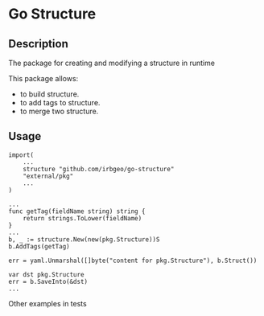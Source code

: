 # Go Structure

## Description

The package for creating and modifying a structure in runtime

This package allows:

- to build structure.
- to add tags to structure.
- to merge two structure.

## Usage

```golang
import(
    ...
    structure "github.com/irbgeo/go-structure"
    "external/pkg"
    ...
)

...
func getTag(fieldName string) string {
	return strings.ToLower(fieldName)
}
...
b, _ := structure.New(new(pkg.Structure))S
b.AddTags(getTag)

err = yaml.Unmarshal([]byte("content for pkg.Structure"), b.Struct())

var dst pkg.Structure
err = b.SaveInto(&dst)
...

```

Other examples in tests
